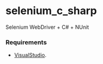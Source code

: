 # selenium_c_sharp
Selenium WebDriver + C# + NUnit

### Requirements
- [VisualStudio](https://visualstudio.microsoft.com/es/vs/mac/ "Download Visual Studio Community").
